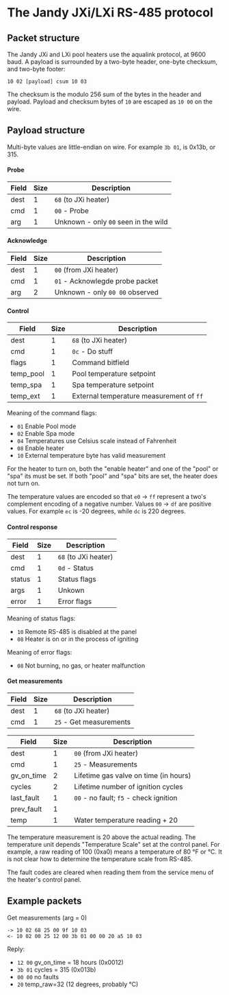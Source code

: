 The Jandy JXi/LXi RS-485 protocol
=================================

Packet structure
----------------

The Jandy JXi and LXi pool heaters use the aqualink protocol, at 9600 baud.
A payload is surrounded by a two-byte header, one-byte checksum, and two-byte
footer:

	10 02 [payload] csum 10 03

The checksum is the modulo 256 sum of the bytes in the header and payload.
Payload and checksum bytes of `10` are escaped as `10 00` on the wire.


Payload structure
-----------------

Multi-byte values are little-endian on wire. For example `3b 01`, is 0x13b, or
315.

#### Probe ####

| Field | Size | Description |
| ------| -----|-------------------------------------- |
| dest  |  1   | `68` (to JXi heater)                  |
| cmd   |  1   | `00` - Probe                          |
| arg   |  1   | Unknown - only `00` seen in the wild  |


#### Acknowledge ####

| Field | Size | Description |
| ------| -----|-------------------------------------- |
| dest  |  1   | `00` (from JXi heater)                |
| cmd   |  1   | `01` - Acknowlegde probe packet       |
| arg   |  2   | Unknown - only `00 00` observed       |


#### Control ####

| Field     | Size | Description |
| ----------| -----|----------------------------------------- |
| dest      |  1   | `68` (to JXi heater)                     |
| cmd       |  1   | `0c` - Do stuff                          |
| flags     |  1   | Command bitfield                         |
| temp_pool |  1   | Pool temperature setpoint                |
| temp_spa  |  1   | Spa temperature setpoint                 |
| temp_ext  |  1   | External temperature measurement of `ff` |

Meaning of the command flags:
 - `01` Enable Pool mode
 - `02` Enable Spa mode
 - `04` Temperatures use Celsius scale instead of Fahrenheit
 - `08` Enable heater
 - `10` External temperature byte has valid measurement

For the heater to turn on, both the "enable heater" and one of the "pool" or
"spa" its must be set. If both "pool" and "spa" bits are set, the heater does
not turn on.

The temperature values are encoded so that `e0` -> `ff` represent a two's
complement encoding of a negative number. Values `00` -> `df` are positive
values. For example `ec` is -20 degrees, while `dc` is 220 degrees.

#### Control response ####

| Field  | Size | Description |
| -------| -----|-------------------------------------- |
| dest   |  1   | `68` (to JXi heater)                  |
| cmd    |  1   | `0d` - Status                         |
| status |  1   | Status flags                          |
| args   |  1   | Unkown                                |
| error  |  1   | Error flags                           |

Meaning of status flags:
 - `10` Remote RS-485 is disabled at the panel
 - `08` Heater is on or in the process of igniting

Meaning of error flags:
 - `08` Not burning, no gas, or heater malfunction

#### Get measurements ####

| Field  | Size | Description |
| -------| -----|-------------------------------------- |
| dest   |  1   | `68` (to JXi heater)                  |
| cmd    |  1   | `25` - Get measurements               |


| Field      | Size | Description |
| -----------| -----|--------------------------------------- |
| dest       |  1   | `00` (from JXi heater)                 |
| cmd        |  1   | `25` - Measurements                    |
| gv_on_time |  2   | Lifetime gas valve on time (in hours)  |
| cycles     |  2   | Lifetime number of ignition cycles     |
| last_fault |  1   | `00` - no fault; `f5` - check ignition |
| prev_fault |  1   |                                        |
| temp       |  1   | Water temperature reading + 20         |

The temperature measurement is 20 above the actual reading. The temperature
unit depends "Temperature Scale" set at the control panel. For example, a raw
reading of 100 (0xa0) means a temperature of 80 °F or °C. It is not clear how
to determine the temperature scale from RS-485.

The fault codes are cleared when reading them from the service menu of the
heater's control panel.

Example packets
---------------

Get measurements (arg = 0)

	-> 10 02 68 25 00 9f 10 03
	<- 10 02 00 25 12 00 3b 01 00 00 20 a5 10 03

Reply:
 - `12 00` gv_on_time = 18 hours (0x0012)
 - `3b 01` cycles = 315 (0x013b)
 - `00 00` no faults
 - `20` temp_raw=32 (12 degrees, probably °C)

